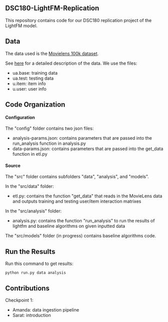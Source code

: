 ## DSC180-LightFM-Replication

This repository contains code for our DSC180 replication project of the LightFM model.

## Data
The data used is the [Movielens 100k dataset](https://grouplens.org/datasets/movielens/100k/). 

See [here](http://files.grouplens.org/datasets/movielens/ml-100k-README.txt) for a detailed description of the data. We use the files:
- ua.base: training data
- ua.test: testing data
- u.item: item info
- u.user: user info

## Code Organization

#### Configuration
The "config" folder contains two json files:
- analysis-params.json: contains parameters that are passed into the run_analysis function in analysis.py
- data-params.json: contains parameters that are passed into the get_data function in etl.py

#### Source
The "src" folder contains subfolders "data", "analysis", and "models".

In the "src/data" folder:
- etl.py: contains the function "get_data" that reads in the MovieLens data and outputs training and testing user/item interaction matrixes

In the "src/analysis" folder:
- analysis.py: contains the function "run_analysis" to run the results of lightfm and baseline algorithms on given inputted data

The "src/models" folder (in progress) contains baseline algorithms code.

## Run the Results
Run this command to get results:
```console
python run.py data analysis
```
## Contributions
Checkpoint 1:
- Amanda: data ingestion pipeline
- Sarat: introduction